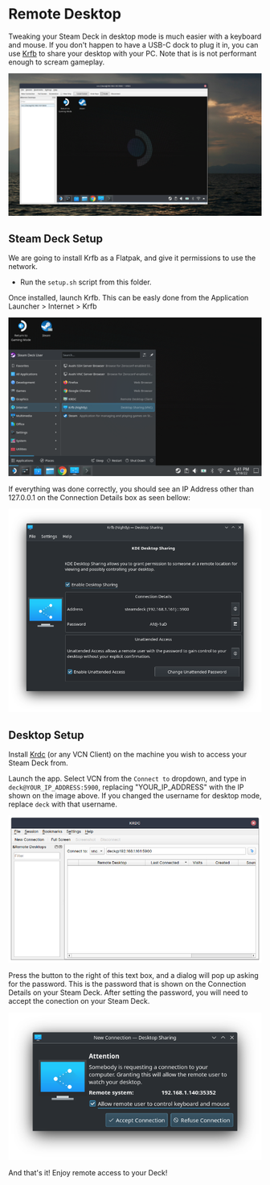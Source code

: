 # Remote Desktop

Tweaking your Steam Deck in desktop mode is much easier with a keyboard and mouse. If you don't happen to have a USB-C dock to plug it in, you can use [Krfb](https://userbase.kde.org/Krfb) to share your desktop with your PC. Note that is is not performant enough to scream gameplay. 

![remote-desktop demo](.screenshots/remote-desktop-demo.png)

## Steam Deck Setup

We are going to install Krfb as a Flatpak, and give it permissions to use the network. 


- Run the `setup.sh` script from this folder. 

Once installed, launch Krfb. This can be easly done from the Application Launcher > Internet > Krfb

![Launching krfb](.screenshots/launching-krfb.png)


If everything was done correctly, you should see an IP Address other than 127.0.0.1 on the Connection Details box as seen bellow: 

![krfb startup](.screenshots/krfb-startup.png)

## Desktop Setup

Install [Krdc](https://userbase.kde.org/Krdc) (or any VCN Client) on the machine you wish to access your Steam Deck from.

Launch the app. Select VCN from the `Connect to` dropdown, and type in `deck@YOUR_IP_ADDRESS:5900`, replacing "YOUR_IP_ADDRESS" with the IP shown on the image above. If you changed the username for desktop mode, replace `deck` with that username. 


![krdc config](.screenshots/krdc-connect.png)

Press the button to the right of this text box, and a dialog will pop up asking for the password. This is the password that is shown on the Connection Details on your Steam Deck. After setting the password, you will need to accept the conection on your Steam Deck. 

![Allow Access](.screenshots/allow-access.png)

And that's it! Enjoy remote access to your Deck! 